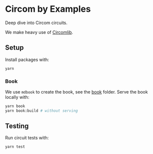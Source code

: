 # Circom by Examples

Deep dive into Circom circuits.

We make heavy use of [Circomlib](./node_modules/circomlib/circuits).

## Setup

Install packages with:

```sh
yarn
```

### Book

We use `mdbook` to create the book, see the [book](./book/) folder. Serve the book locally with:

```sh
yarn book
yarn book:build # without serving
```

## Testing

Run circuit tests with:

```sh
yarn test
```
